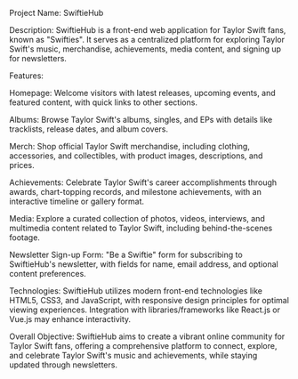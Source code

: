 Project Name: SwiftieHub

Description:
SwiftieHub is a front-end web application for Taylor Swift fans, known as "Swifties". It serves as a centralized platform for exploring Taylor Swift's music, merchandise, achievements, media content, and signing up for newsletters.

Features:

Homepage: Welcome visitors with latest releases, upcoming events, and featured content, with quick links to other sections.

Albums: Browse Taylor Swift's albums, singles, and EPs with details like tracklists, release dates, and album covers.

Merch: Shop official Taylor Swift merchandise, including clothing, accessories, and collectibles, with product images, descriptions, and prices.

Achievements: Celebrate Taylor Swift's career accomplishments through awards, chart-topping records, and milestone achievements, with an interactive timeline or gallery format.

Media: Explore a curated collection of photos, videos, interviews, and multimedia content related to Taylor Swift, including behind-the-scenes footage.

Newsletter Sign-up Form: "Be a Swiftie" form for subscribing to SwiftieHub's newsletter, with fields for name, email address, and optional content preferences.

Technologies:
SwiftieHub utilizes modern front-end technologies like HTML5, CSS3, and JavaScript, with responsive design principles for optimal viewing experiences. Integration with libraries/frameworks like React.js or Vue.js may enhance interactivity.

Overall Objective:
SwiftieHub aims to create a vibrant online community for Taylor Swift fans, offering a comprehensive platform to connect, explore, and celebrate Taylor Swift's music and achievements, while staying updated through newsletters.
